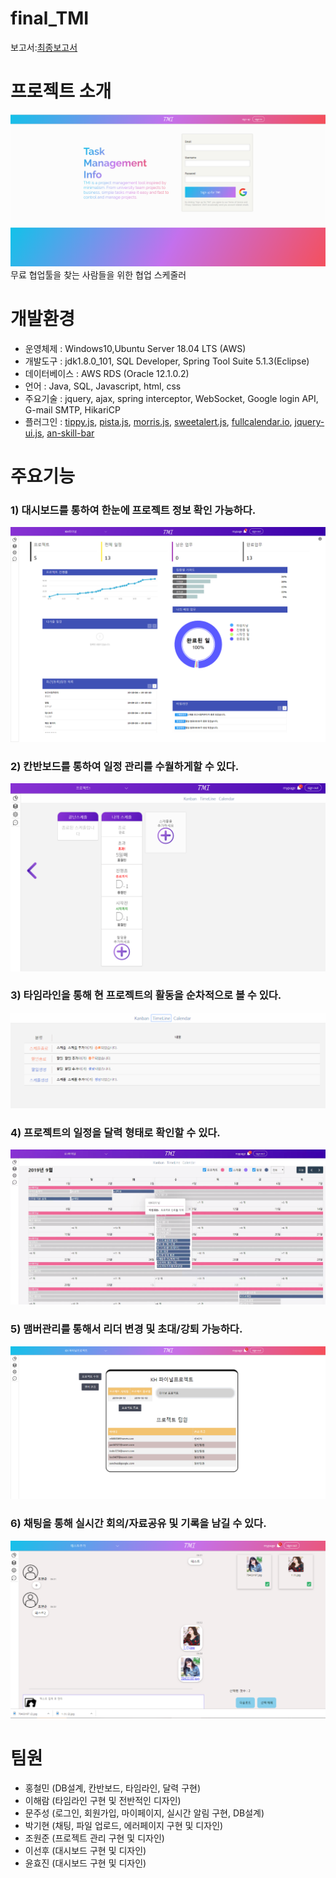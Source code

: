 # final_TMI
보고서:[최종보고서](https://github.com/Hong1008/final_TMI/tree/master/report)
# 프로젝트 소개
<img src="/gitImg/첫화면.PNG"/><br/>
무료 협업툴을 찾는 사람들을 위한 협업 스케줄러 
# 개발환경
- 운영체제 : Windows10,Ubuntu Server 18.04 LTS (AWS)
- 개발도구 : jdk1.8.0_101, SQL Developer, Spring Tool Suite 5.1.3(Eclipse)
- 데이터베이스 : AWS RDS (Oracle 12.1.0.2)
- 언어 : Java, SQL, Javascript, html, css
- 주요기술 : jquery, ajax, spring interceptor, WebSocket, Google login API, G-mail SMTP, HikariCP
- 플러그인 : [tippy.js](https://atomiks.github.io/tippyjs/), [pista.js](https://www.jqueryscript.net/demo/jQuery-Zepto-Plugin-For-Pretty-Line-Charts-Pista-js/), [morris.js](https://morrisjs.github.io/morris.js/), [sweetalert.js](https://sweetalert.js.org/), [fullcalendar.io](https://fullcalendar.io/), [jquery-ui.js](https://jqueryui.com/sortable/), [an-skill-bar](https://www.jqueryscript.net/chart-graph/animated-skills-bar.html)

# 주요기능
### 1) 대시보드를 통하여 한눈에 프로젝트 정보 확인 가능하다.
<img src="/gitImg/대시보드.png"/><br/>

### 2) 칸반보드를 통하여 일정 관리를 수월하게할 수 있다.

<img src="/gitImg/칸판.png"/><br/>

### 3) 타임라인을 통해 현 프로젝트의 활동을 순차적으로 볼 수 있다.

<img src="/gitImg/9타임라인.PNG"/><br/>

### 4) 프로젝트의 일정을 달력 형태로 확인할 수 있다.

<img src="/gitImg/캘린더.png"/><br/>

### 5) 맴버관리를 통해서 리더 변경 및 초대/강퇴 가능하다.

<img src="/gitImg/프로젝트 설정 페이지.png"/><br/>

### 6) 채팅을 통해 실시간 회의/자료공유 및 기록을 남길 수 있다.

<img src="/gitImg/채팅6.PNG"/><br/>

# 팀원

- 홍철민 (DB설계, 칸반보드, 타임라인, 달력 구현)
- 이해람 (타임라인 구현 및 전반적인 디자인)
- 문주성 (로그인, 회원가입, 마이페이지, 실시간 알림 구현, DB설계)
- 박기현 (채팅, 파일 업로드, 에러페이지 구현 및 디자인)
- 조원준 (프로젝트 관리 구현 및 디자인)
- 이선후 (대시보드 구현 및 디자인)
- 윤효진 (대시보드 구현 및 디자인)
